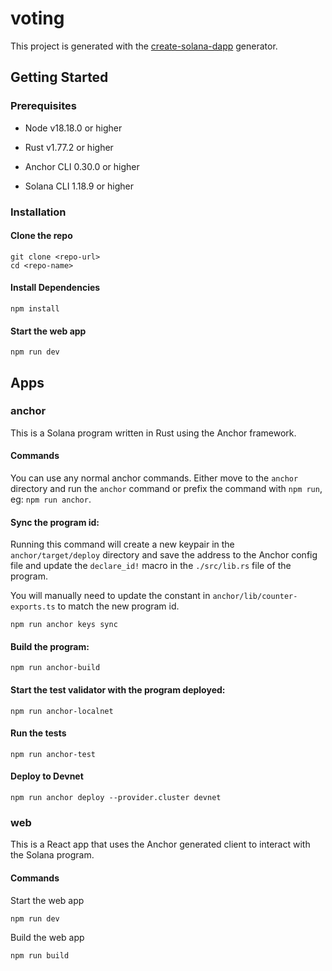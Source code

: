 # voting

This project is generated with the [create-solana-dapp](https://github.com/solana-developers/create-solana-dapp) generator.

## Getting Started

### Prerequisites

- Node v18.18.0 or higher

- Rust v1.77.2 or higher
- Anchor CLI 0.30.0 or higher
- Solana CLI 1.18.9 or higher

### Installation

#### Clone the repo

```shell
git clone <repo-url>
cd <repo-name>
```

#### Install Dependencies

```shell
npm install
```

#### Start the web app

```
npm run dev
```

## Apps

### anchor

This is a Solana program written in Rust using the Anchor framework.

#### Commands

You can use any normal anchor commands. Either move to the `anchor` directory and run the `anchor` command or prefix the command with `npm run`, eg: `npm run anchor`.

#### Sync the program id:

Running this command will create a new keypair in the `anchor/target/deploy` directory and save the address to the Anchor config file and update the `declare_id!` macro in the `./src/lib.rs` file of the program.

You will manually need to update the constant in `anchor/lib/counter-exports.ts` to match the new program id.

```shell
npm run anchor keys sync
```

#### Build the program:

```shell
npm run anchor-build
```

#### Start the test validator with the program deployed:

```shell
npm run anchor-localnet
```

#### Run the tests

```shell
npm run anchor-test
```

#### Deploy to Devnet

```shell
npm run anchor deploy --provider.cluster devnet
```

### web

This is a React app that uses the Anchor generated client to interact with the Solana program.

#### Commands

Start the web app

```shell
npm run dev
```

Build the web app

```shell
npm run build
```

